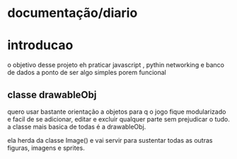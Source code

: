 # documentação/diario
# introducao


o objetivo desse projeto eh praticar javascript , pythin networking e banco de dados a ponto de ser
algo simples porem funcional


## classe drawableObj


quero usar bastante orientação a objetos para q o jogo fique modularizado e facil de se adicionar,
editar e excluir qualquer parte sem prejudicar o tudo. a classe mais basica de todas é a drawableObj.


ela herda da classe Image() e vai servir para sustentar todas as outras figuras, imagens e sprites.

